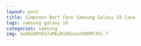 ```yaml
---
layout: post
title: Simpsons Bart Face Samsung Galaxy S9 Case
tags: samsung galaxy s9
categories: samsung
img: 1wO8iN9YES7aMEuR1OEnuez9XKMT3Oi_T
---
```

